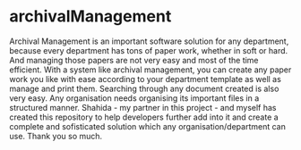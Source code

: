 # archivalManagement
Archival Management is an important software solution for any department, because every department has tons of paper work,
whether in soft or hard. And managing those papers are not very easy and most of the time efficient. With a system like archival
management, you can create any paper work you like with ease according to your department template as well as manage and print them.
Searching through any document created is also very easy. Any organisation needs organising its important files in a structured manner.
Shahida - my partner in this project - and myself has created this repository to help developers further add into it and create a complete
and sofisticated solution which any organisation/department can use. 
Thank you so much.
